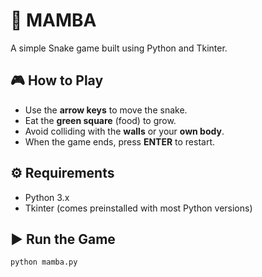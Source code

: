 # 🐍 MAMBA

A simple Snake game built using Python and Tkinter.

## 🎮 How to Play
- Use the **arrow keys** to move the snake.
- Eat the **green square** (food) to grow.
- Avoid colliding with the **walls** or your **own body**.
- When the game ends, press **ENTER** to restart.

## ⚙️ Requirements
- Python 3.x  
- Tkinter (comes preinstalled with most Python versions)

## ▶️ Run the Game
```bash
python mamba.py

